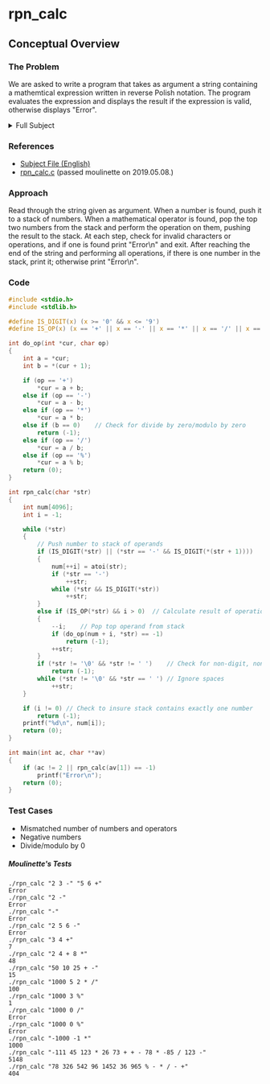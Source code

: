 # rpn_calc

## Conceptual Overview
### The Problem
We are asked to write a program that takes as argument a string containing a mathemtical expression written in reverse Polish notation. The program evaluates the expression and displays the result if the expression is valid, otherwise displays "Error".

<details>
	<summary>Full Subject</summary>

```
	Assignment name  : rpn_calc
	Expected files   : *.c, *.h 
	Allowed functions: atoi, printf, write, malloc, free
	--------------------------------------------------------------------------------

	Write a program that takes a string which contains an equation written in
	Reverse Polish notation (RPN) as its first argument, evaluates the equation, and
	prints the result on the standard output followed by a newline. 

	Reverse Polish Notation is a mathematical notation in which every operator
	follows all of its operands. In RPN, every operator encountered evaluates the
	previous 2 operands, and the result of this operation then becomes the first of
	the two operands for the subsequent operator. Operands and operators must be
	spaced by at least one space.

	You must implement the following operators : "+", "-", "*", "/", and "%".

	If the string isn't valid or there isn't exactly one argument, you must print
	"Error" on the standard output followed by a newline.

	All the given operands must fit in a "int".

	Examples of formulas converted in RPN:

	3 + 4                   >>    3 4 +
	((1 * 2) * 3) - 4       >>    1 2 * 3 * 4 -  ou  3 1 2 * * 4 -
	50 * (5 - (10 / 9))     >>    5 10 9 / - 50 *

	Here's how to evaluate a formula in RPN:

	1 2 * 3 * 4 -
	2 3 * 4 -
	6 4 -
	2

	Or:

	3 1 2 * * 4 -
	3 2 * 4 -
	6 4 -
	2

	Examples:

	$> ./rpn_calc "1 2 * 3 * 4 +" | cat -e
	10$
	$> ./rpn_calc "1 2 3 4 +" | cat -e
	Error$
	$> ./rpn_calc |cat -e
	Error$
```
</details>

### References
* [Subject File (English)](subject.en.txt)
* [rpn_calc.c](rpn_calc.c) (passed moulinette on 2019.05.08.)

### Approach
Read through the string given as argument. When a number is found, push it to a stack of numbers. When a mathematical operator is found, pop the top two numbers from the stack and perform the operation on them, pushing the result to the stack. At each step, check for invalid characters or operations, and if one is found print "Error\n" and exit. After reaching the end of the string and performing all operations, if there is one number in the stack, print it; otherwise print "Error\n".

### Code
```C
#include <stdio.h>
#include <stdlib.h>

#define IS_DIGIT(x) (x >= '0' && x <= '9')
#define IS_OP(x) (x == '+' || x == '-' || x == '*' || x == '/' || x == '%')

int	do_op(int *cur, char op)
{
	int a = *cur;
	int b = *(cur + 1);

	if (op == '+')
		*cur = a + b;
	else if (op == '-')
		*cur = a - b;
	else if (op == '*')
		*cur = a * b;
	else if (b == 0)	// Check for divide by zero/modulo by zero
		return (-1);
	else if (op == '/')
		*cur = a / b;
	else if (op == '%')
		*cur = a % b;
	return (0);
}

int	rpn_calc(char *str)
{
	int num[4096];
	int i = -1;

	while (*str)
	{
		// Push number to stack of operands
		if (IS_DIGIT(*str) || (*str == '-' && IS_DIGIT(*(str + 1))))
		{
			num[++i] = atoi(str);
			if (*str == '-')
				++str;
			while (*str && IS_DIGIT(*str))
				++str;
		}
		else if (IS_OP(*str) && i > 0)	// Calculate result of operation
		{
			--i;	// Pop top operand from stack
			if (do_op(num + i, *str) == -1)
				return (-1);
			++str;
		}
		if (*str != '\0' && *str != ' ')	// Check for non-digit, non-operator character
			return (-1);
		while (*str != '\0' && *str == ' ')	// Ignore spaces
			++str;
	}

	if (i != 0)	// Check to insure stack contains exactly one number
		return (-1);
	printf("%d\n", num[i]);
	return (0);
}

int	main(int ac, char **av)
{
	if (ac != 2 || rpn_calc(av[1]) == -1)
		printf("Error\n");
	return (0);
}
```

### Test Cases
* Mismatched number of numbers and operators
* Negative numbers
* Divide/modulo by 0

##### Moulinette's Tests
```
./rpn_calc "2 3 -" "5 6 +"
Error
./rpn_calc "2 -"
Error
./rpn_calc "-"
Error
./rpn_calc "2 5 6 -"
Error
./rpn_calc "3 4 +"
7
./rpn_calc "2 4 + 8 *"
48
./rpn_calc "50 10 25 + -"
15
./rpn_calc "1000 5 2 * /"
100
./rpn_calc "1000 3 %"
1
./rpn_calc "1000 0 /"
Error
./rpn_calc "1000 0 %"
Error
./rpn_calc "-1000 -1 *"
1000
./rpn_calc "-111 45 123 * 26 73 + + - 78 * -85 / 123 -"
5148
./rpn_calc "78 326 542 96 1452 36 965 % - * / - +"
404
```